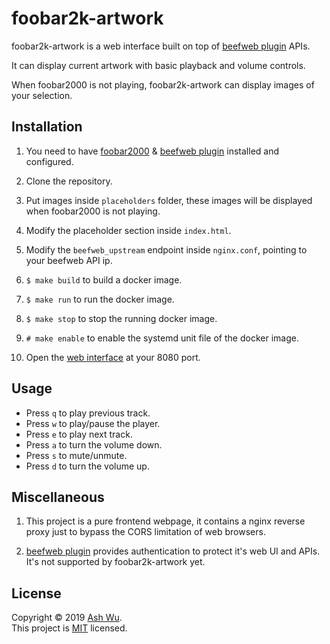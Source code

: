 # foobar2k-artwork

foobar2k-artwork is a web interface built on top of [beefweb plugin](https://github.com/hyperblast/beefweb) APIs.

It can display current artwork with basic playback and volume controls.

When foobar2000 is not playing, foobar2k-artwork can display images of your selection.

## Installation

1. You need to have [foobar2000](https://www.foobar2000.org/) & [beefweb plugin](https://github.com/hyperblast/beefweb) installed and configured.

1. Clone the repository.

1. Put images inside `placeholders` folder, these images will be displayed when foobar2000 is not playing.

1. Modify the placeholder section inside `index.html`.

1. Modify the `beefweb_upstream` endpoint inside `nginx.conf`, pointing to your beefweb API ip.

1. `$ make build` to build a docker image.

1. `$ make run` to run the docker image.

1. `$ make stop` to stop the running docker image.

1. `# make enable` to enable the systemd unit file of the docker image.

1. Open the [web interface](http://locahost:8080) at your 8080 port.

## Usage

- Press `q` to play previous track.
- Press `w` to play/pause the player.
- Press `e` to play next track.
- Press `a` to turn the volume down.
- Press `s` to mute/unmute.
- Press `d` to turn the volume up.

## Miscellaneous

1. This project is a pure frontend webpage, it contains a nginx reverse proxy just to bypass the CORS limitation of web browsers.

1. [beefweb plugin](https://github.com/hyperblast/beefweb) provides authentication to protect it's web UI and APIs. It's not supported by foobar2k-artwork yet.

## License

Copyright © 2019 [Ash Wu](https://github.com/hSATAC).<br />
This project is [MIT](https://choosealicense.com/licenses/mit/) licensed.
